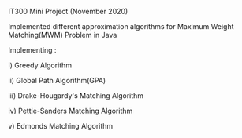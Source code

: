 IT300 Mini Project (November 2020)

Implemented different approximation algorithms for Maximum Weight Matching(MWM) Problem in Java

Implementing :

i) Greedy Algorithm

ii) Global Path Algorithm(GPA)

iii) Drake-Hougardy's Matching Algorithm

iv) Pettie-Sanders Matching Algorithm

v) Edmonds Matching Algorithm
